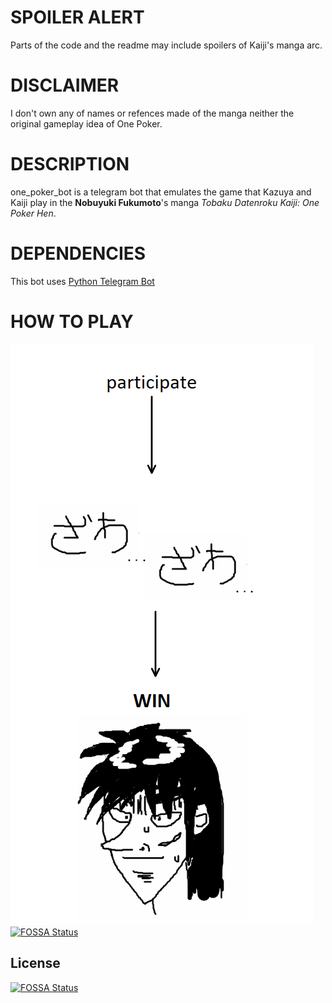# SPOILER ALERT
Parts of the code and the readme may include spoilers of Kaiji's manga arc.

# DISCLAIMER
I don't own any of names or refences made of the manga neither the original gameplay idea of One Poker.

# DESCRIPTION
one_poker_bot is a telegram bot that emulates the game that Kazuya and Kaiji play in the **Nobuyuki Fukumoto**'s manga *Tobaku Datenroku Kaiji: One Poker Hen*.

# DEPENDENCIES
This bot uses [Python Telegram Bot](https://github.com/python-telegram-bot/python-telegram-bot)

# HOW TO PLAY
![alt text](https://github.com/cryogenic-dreams/one_poker_bot/blob/master/state_diagram.png?raw=true)
[![FOSSA Status](https://app.fossa.io/api/projects/git%2Bgithub.com%2Fcryogenic-dreams%2Fone_poker_bot.svg?type=shield)](https://app.fossa.io/projects/git%2Bgithub.com%2Fcryogenic-dreams%2Fone_poker_bot?ref=badge_shield)


## License
[![FOSSA Status](https://app.fossa.io/api/projects/git%2Bgithub.com%2Fcryogenic-dreams%2Fone_poker_bot.svg?type=large)](https://app.fossa.io/projects/git%2Bgithub.com%2Fcryogenic-dreams%2Fone_poker_bot?ref=badge_large)